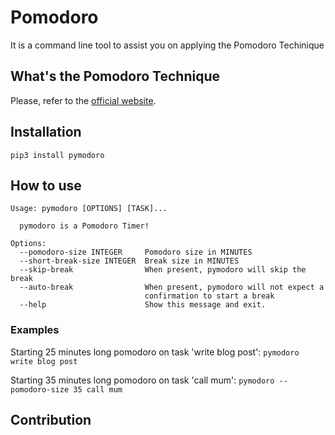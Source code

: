 # Pomodoro

It is a command line tool to assist you on applying the Pomodoro Techinique

## What's the Pomodoro Technique

Please, refer to the [official website](https://cirillocompany.de/pages/pomodoro-technique).

## Installation
```
pip3 install pymodoro
```
## How to use
```
Usage: pymodoro [OPTIONS] [TASK]...

  pymodoro is a Pomodoro Timer!

Options:
  --pomodoro-size INTEGER     Pomodoro size in MINUTES
  --short-break-size INTEGER  Break size in MINUTES
  --skip-break                When present, pymodoro will skip the break
  --auto-break                When present, pymodoro will not expect a
                              confirmation to start a break
  --help                      Show this message and exit.
```
### Examples
Starting 25 minutes long pomodoro on task 'write blog post': `pymodoro write blog post`

Starting 35 minutes long pomodoro on task 'call mum': `pymodoro --pomodoro-size 35 call mum`

## Contribution
